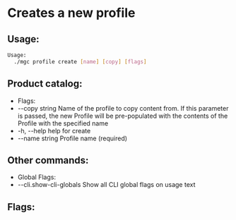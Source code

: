 # Creates a new profile

## Usage:
```bash
Usage:
  ./mgc profile create [name] [copy] [flags]
```

## Product catalog:
- Flags:
- --copy string   Name of the profile to copy content from. If this parameter is passed, the new Profile will be pre-populated with the contents of the Profile with the specified name
- -h, --help          help for create
- --name string   Profile name (required)

## Other commands:
- Global Flags:
- --cli.show-cli-globals   Show all CLI global flags on usage text

## Flags:
```bash

```

